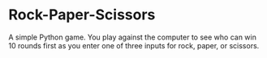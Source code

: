 # Rock-Paper-Scissors
A simple Python game. You play against the computer to see who can win 10 rounds first as you enter one of three inputs for rock, paper, or scissors.
